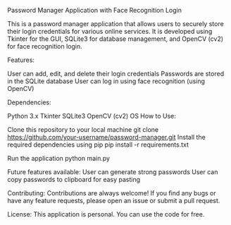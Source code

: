 Password Manager Application with Face Recognition Login

This is a password manager application that allows users to securely store their login credentials for various online services. It is developed using Tkinter for the GUI, SQLite3 for database management, and OpenCV (cv2) for face recognition login.

Features:

User can add, edit, and delete their login credentials
Passwords are stored in the SQLite database
User can log in using face recognition (using OpenCV)

Dependencies:

Python 3.x
Tkinter
SQLite3
OpenCV (cv2)
OS
How to Use:

Clone this repository to your local machine
git clone https://github.com/your-username/password-manager.git
Install the required dependencies using pip
pip install -r requirements.txt

Run the application
python main.py

Future features available:
User can generate strong passwords
User can copy passwords to clipboard for easy pasting

Contributing:
Contributions are always welcome! If you find any bugs or have any feature requests, please open an issue or submit a pull request.

License:
This application is personal. You can use the code for free.